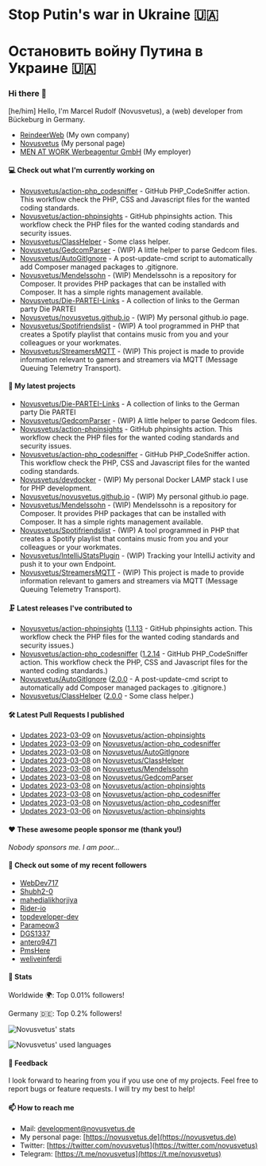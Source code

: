 # Stop Putin's war in Ukraine 🇺🇦
# Остановить войну Путина в Украине 🇺🇦

### Hi there 👋

[he/him]
Hello, I'm Marcel Rudolf (Novusvetus), a (web) developer from Bückeburg in Germany.

* [ReindeerWeb](https://reindeer-web.de) (My own company)
* [Novusvetus](https://novusvetus.de) (My personal page)
* [MEN AT WORK Werbeagentur GmbH](https://www.men-at-work.de/) (My employer)

#### 💻 Check out what I'm currently working on

- [Novusvetus/action-php_codesniffer](https://github.com/Novusvetus/action-php_codesniffer) - GitHub PHP_CodeSniffer action. This workflow check the PHP, CSS and Javascript files for the wanted coding standards.
- [Novusvetus/action-phpinsights](https://github.com/Novusvetus/action-phpinsights) - GitHub phpinsights action. This workflow check the PHP files for the wanted coding standards and security issues.
- [Novusvetus/ClassHelper](https://github.com/Novusvetus/ClassHelper) - Some class helper.
- [Novusvetus/GedcomParser](https://github.com/Novusvetus/GedcomParser) - (WIP) A little helper to parse Gedcom files.
- [Novusvetus/AutoGitIgnore](https://github.com/Novusvetus/AutoGitIgnore) - A post-update-cmd script to automatically add Composer managed packages to .gitignore.
- [Novusvetus/Mendelssohn](https://github.com/Novusvetus/Mendelssohn) - (WIP) Mendelssohn is a repository for Composer. It provides PHP packages that can be installed with Composer. It has a simple rights management available.
- [Novusvetus/Die-PARTEI-Links](https://github.com/Novusvetus/Die-PARTEI-Links) - A collection of links to the German party Die PARTEI
- [Novusvetus/novusvetus.github.io](https://github.com/Novusvetus/novusvetus.github.io) - (WIP) My personal github.io page.
- [Novusvetus/Spotifriendslist](https://github.com/Novusvetus/Spotifriendslist) - (WIP) A tool programmed in PHP that creates a Spotify playlist that contains music from you and your colleagues or your workmates.
- [Novusvetus/StreamersMQTT](https://github.com/Novusvetus/StreamersMQTT) - (WIP) This project is made to provide information relevant to gamers and streamers via MQTT (Message Queuing Telemetry Transport).

#### 🐣 My latest projects

- [Novusvetus/Die-PARTEI-Links](https://github.com/Novusvetus/Die-PARTEI-Links) - A collection of links to the German party Die PARTEI
- [Novusvetus/GedcomParser](https://github.com/Novusvetus/GedcomParser) - (WIP) A little helper to parse Gedcom files.
- [Novusvetus/action-phpinsights](https://github.com/Novusvetus/action-phpinsights) - GitHub phpinsights action. This workflow check the PHP files for the wanted coding standards and security issues.
- [Novusvetus/action-php_codesniffer](https://github.com/Novusvetus/action-php_codesniffer) - GitHub PHP_CodeSniffer action. This workflow check the PHP, CSS and Javascript files for the wanted coding standards.
- [Novusvetus/devdocker](https://github.com/Novusvetus/devdocker) - (WIP) My personal Docker LAMP stack I use for PHP development.
- [Novusvetus/novusvetus.github.io](https://github.com/Novusvetus/novusvetus.github.io) - (WIP) My personal github.io page.
- [Novusvetus/Mendelssohn](https://github.com/Novusvetus/Mendelssohn) - (WIP) Mendelssohn is a repository for Composer. It provides PHP packages that can be installed with Composer. It has a simple rights management available.
- [Novusvetus/Spotifriendslist](https://github.com/Novusvetus/Spotifriendslist) - (WIP) A tool programmed in PHP that creates a Spotify playlist that contains music from you and your colleagues or your workmates.
- [Novusvetus/IntelliJStatsPlugin](https://github.com/Novusvetus/IntelliJStatsPlugin) - (WIP) Tracking your IntelliJ activity and push it to your own Endpoint.
- [Novusvetus/StreamersMQTT](https://github.com/Novusvetus/StreamersMQTT) - (WIP) This project is made to provide information relevant to gamers and streamers via MQTT (Message Queuing Telemetry Transport).

#### 🗜 Latest releases I've contributed to

- [Novusvetus/action-phpinsights](https://github.com/Novusvetus/action-phpinsights) ([1.1.13](https://github.com/Novusvetus/action-phpinsights/releases/tag/1.1.13) - GitHub phpinsights action. This workflow check the PHP files for the wanted coding standards and security issues.)
- [Novusvetus/action-php_codesniffer](https://github.com/Novusvetus/action-php_codesniffer) ([1.2.14](https://github.com/Novusvetus/action-php_codesniffer/releases/tag/1.2.14) - GitHub PHP_CodeSniffer action. This workflow check the PHP, CSS and Javascript files for the wanted coding standards.)
- [Novusvetus/AutoGitIgnore](https://github.com/Novusvetus/AutoGitIgnore) ([2.0.0](https://github.com/Novusvetus/AutoGitIgnore/releases/tag/2.0.0) - A post-update-cmd script to automatically add Composer managed packages to .gitignore.)
- [Novusvetus/ClassHelper](https://github.com/Novusvetus/ClassHelper) ([2.0.0](https://github.com/Novusvetus/ClassHelper/releases/tag/2.0.0) - Some class helper.)

#### 🛠 Latest Pull Requests I published

- [Updates 2023-03-09](https://github.com/Novusvetus/action-phpinsights/pull/439) on [Novusvetus/action-phpinsights](https://github.com/Novusvetus/action-phpinsights)
- [Updates 2023-03-09](https://github.com/Novusvetus/action-php_codesniffer/pull/506) on [Novusvetus/action-php_codesniffer](https://github.com/Novusvetus/action-php_codesniffer)
- [Updates 2023-03-08](https://github.com/Novusvetus/AutoGitIgnore/pull/43) on [Novusvetus/AutoGitIgnore](https://github.com/Novusvetus/AutoGitIgnore)
- [Updates 2023-03-08](https://github.com/Novusvetus/ClassHelper/pull/40) on [Novusvetus/ClassHelper](https://github.com/Novusvetus/ClassHelper)
- [Updates 2023-03-08](https://github.com/Novusvetus/Mendelssohn/pull/28) on [Novusvetus/Mendelssohn](https://github.com/Novusvetus/Mendelssohn)
- [Updates 2023-03-08](https://github.com/Novusvetus/GedcomParser/pull/47) on [Novusvetus/GedcomParser](https://github.com/Novusvetus/GedcomParser)
- [Updates 2023-03-08](https://github.com/Novusvetus/action-phpinsights/pull/438) on [Novusvetus/action-phpinsights](https://github.com/Novusvetus/action-phpinsights)
- [Updates 2023-03-08](https://github.com/Novusvetus/action-php_codesniffer/pull/505) on [Novusvetus/action-php_codesniffer](https://github.com/Novusvetus/action-php_codesniffer)
- [Updates 2023-03-08](https://github.com/Novusvetus/action-php_codesniffer/pull/504) on [Novusvetus/action-php_codesniffer](https://github.com/Novusvetus/action-php_codesniffer)
- [Updates 2023-03-06](https://github.com/Novusvetus/action-phpinsights/pull/437) on [Novusvetus/action-phpinsights](https://github.com/Novusvetus/action-phpinsights)

#### ❤️ These awesome people sponsor me (thank you!)

_Nobody sponsors me. I am poor..._

#### 👯 Check out some of my recent followers

- [WebDev717](https://github.com/WebDev717)
- [Shubh2-0](https://github.com/Shubh2-0)
- [mahedialikhorjiya](https://github.com/mahedialikhorjiya)
- [Rider-io](https://github.com/Rider-io)
- [topdeveloper-dev](https://github.com/topdeveloper-dev)
- [Parameow3](https://github.com/Parameow3)
- [DGS1337](https://github.com/DGS1337)
- [antero9471](https://github.com/antero9471)
- [PmsHere](https://github.com/PmsHere)
- [weliveinferdi](https://github.com/weliveinferdi)

#### 🎢 Stats


Worldwide 🌍: Top 0.01% followers!

Germany 🇩🇪: Top 0.2% followers!


![Novusvetus' stats](https://github-readme-stats.vercel.app/api?username=novusvetus&show_icons=true&count_private=true)

![Novusvetus' used languages](https://github-readme-stats.vercel.app/api/top-langs?username=novusvetus&layout=compact)

#### 💬 Feedback
I look forward to hearing from you if you use one of my projects. Feel free to report bugs or feature requests.
I will try my best to help!

#### 📫 How to reach me

- Mail: [development@novusvetus.de](mailto:development@novusvetus.de)
- My personal page: [https://novusvetus.de](https://novusvetus.de)
- Twitter: [https://twitter.com/novusvetus](https://twitter.com/novusvetus)
- Telegram: [https://t.me/novusvetus](https://t.me/novusvetus)

